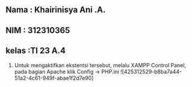 ## Nama : Khairinisya Ani .A.
## NIM  : 312310365
## kelas :TI 23 A.4

1. Untuk mengaktifkan ekstentsi tersebut, melalu XAMPP Control Panel, pada bagian Apache klik Config -> PHP.ini
![425312529-b8ba7a44-51a2-4c61-949f-abae1f2d7e90]
